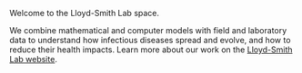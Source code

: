 Welcome to the Lloyd-Smith Lab space. 

We combine mathematical and computer models with field and laboratory data to understand how infectious diseases spread and evolve, and how to reduce their health impacts. Learn more about our work on the [Lloyd-Smith Lab website](https://faculty.eeb.ucla.edu/lloydsmith/).
